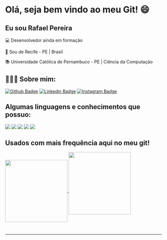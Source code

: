 # Olá, seja bem vindo ao meu Git! :smile:

 

## Eu sou Rafael Pereira

 

:computer: Desenvolvedor ainda em formação

:house_with_garden: Sou de Recife - PE | Brasil

:books: Universidade Católica de Pernambuco - PE | Ciência da Computação


## 🙎🏻‍♂️ Sobre mim:

[![Github Badge](https://img.shields.io/badge/-Github-000?style=flat-square&logo=Github&logoColor=white&link=https://github.com/rafaelpdemelo)](https://github.com/rafaelpdemelo) [![Linkedin Badge](https://img.shields.io/badge/-LinkedIn-blue?style=flat-square&logo=Linkedin&logoColor=white&link=https://www.linkedin.com/in/rafaelpdemelo/)]( https://www.linkedin.com/in/rafaelpdemelo/) [![Instagram Badge](https://img.shields.io/badge/-Instagram-red?style=flat-square&logo=Instagram&logoColor=black&link=https://instagram.com/rafaelpdemelo)]( https://instagram.com/rafaelpdemelo) 


## Algumas linguagens e conhecimentos que possuo: 

<img src="https://img.shields.io/badge/Java-ED8B00?style=for-the-badge&logo=java&logoColor=white"/> <img src="https://img.shields.io/badge/HTML5-E34F26?style=for-the-badge&logo=html5&logoColor=white"/> <img src="https://img.shields.io/badge/CSS3-1572B6?style=for-the-badge&logo=css3&logoColor=white"/> <img src="https://img.shields.io/badge/JavaScript-F7DF1E?style=for-the-badge&logo=javascript&logoColor=black"/>
 <img src="https://img.shields.io/badge/iOS-000000?style=for-the-badge&logo=ios&logoColor=white"/> 

## Usados com mais frequência aqui no meu git! 

<a href="https://github.com/rafaelpdemelo/github-readme-stats">
  <img height="200em" align="center" src="https://github-readme-stats.vercel.app/api?username=rafaelpdemelo&show_icons=true&theme=radical" />
</a>

<a href="https://github.com/rafaelpdemelo/github-readme-stats">
  <img height="200em" align="center" style="padding-bottom: 50px" src="https://github-readme-stats.vercel.app/api/top-langs/?username=rafaelpdemelo&layout=compact" />
</a>


----------------------------------------------------------------------------------
